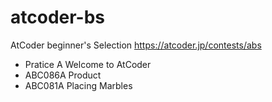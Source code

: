# atcoder-bs

AtCoder beginner's Selection https://atcoder.jp/contests/abs

- Pratice A Welcome to AtCoder
- ABC086A Product
- ABC081A Placing Marbles
